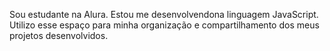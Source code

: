 Sou estudante na Alura.
Estou me desenvolvendona linguagem JavaScript.
Utilizo esse espaço para minha organização e compartilhamento dos meus projetos desenvolvidos.
